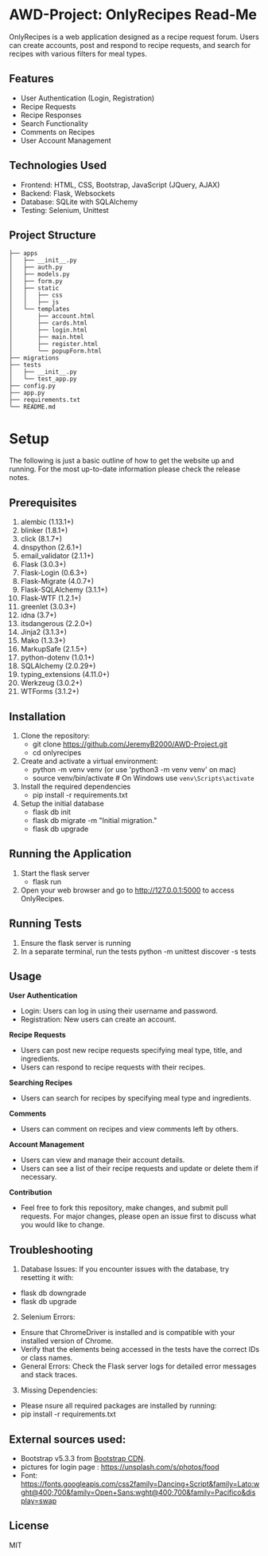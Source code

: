 # AWD-Project: OnlyRecipes Read-Me
OnlyRecipes is a web application designed as a recipe request forum. Users can create accounts, post and respond to recipe requests, and search for recipes with various filters for meal types.

## Features
- User Authentication (Login, Registration)
- Recipe Requests
- Recipe Responses
- Search Functionality
- Comments on Recipes
- User Account Management

## Technologies Used
- Frontend: HTML, CSS, Bootstrap, JavaScript (JQuery, AJAX)
- Backend: Flask, Websockets
- Database: SQLite with SQLAlchemy
- Testing: Selenium, Unittest

## Project Structure
```plaintext
├── apps
│   ├── __init__.py
│   ├── auth.py
│   ├── models.py
│   ├── form.py
│   ├── static
│   │   ├── css
│   │   ├── js
│   └── templates
│       ├── account.html
│       ├── cards.html
│       ├── login.html
│       ├── main.html
│       ├── register.html
│       └── popupForm.html
├── migrations
├── tests
│   ├── __init__.py
│   └── test_app.py
├── config.py
├── app.py
├── requirements.txt
└── README.md
```

# Setup
The following is just a basic outline of how to get the website up and running. For the most up-to-date information please check the release notes.

## Prerequisites
1. alembic (1.13.1+)
2. blinker (1.8.1+)
3. click (8.1.7+)
4. dnspython (2.6.1+)
5. email_validator (2.1.1+)
6. Flask (3.0.3+)
7. Flask-Login (0.6.3+)
8. Flask-Migrate (4.0.7+)
9. Flask-SQLAlchemy (3.1.1+)
10. Flask-WTF (1.2.1+)
11. greenlet (3.0.3+)
12. idna (3.7+)
13. itsdangerous (2.2.0+)
14. Jinja2 (3.1.3+)
15. Mako (1.3.3+)
16. MarkupSafe (2.1.5+)
17. python-dotenv (1.0.1+)
18. SQLAlchemy (2.0.29+)
19. typing_extensions (4.11.0+)
20. Werkzeug (3.0.2+)
21. WTForms (3.1.2+)


## Installation
1. Clone the repository:
    - git clone https://github.com/JeremyB2000/AWD-Project.git
    - cd onlyrecipes
3. Create and activate a virtual environment:
    - python -m venv venv (or use 'python3 -m venv venv' on mac)
    - source venv/bin/activate  # On Windows use `venv\Scripts\activate`
4. Install the required dependencies
    - pip install -r requirements.txt
5. Setup the initial database
    - flask db init
    - flask db migrate -m "Initial migration."
    - flask db upgrade

## Running the Application
1. Start the flask server
    - flask run
2. Open your web browser and go to http://127.0.0.1:5000 to access OnlyRecipes.

## Running Tests
1. Ensure the flask server is running
2. In a separate terminal, run the tests 
    python -m unittest discover -s tests

## Usage

**User Authentication**
- Login: Users can log in using their username and password.
- Registration: New users can create an account.

**Recipe Requests**
- Users can post new recipe requests specifying meal type, title, and ingredients.
- Users can respond to recipe requests with their recipes.

**Searching Recipes**
- Users can search for recipes by specifying meal type and ingredients.

**Comments**
- Users can comment on recipes and view comments left by others.

**Account Management**
- Users can view and manage their account details.
- Users can see a list of their recipe requests and update or delete them if necessary.

**Contribution**
- Feel free to fork this repository, make changes, and submit pull requests. For major changes, please open an issue first to discuss what you would like to change.

## Troubleshooting
1. Database Issues:
    If you encounter issues with the database, try resetting it with:
- flask db downgrade
- flask db upgrade
2. Selenium Errors:
- Ensure that ChromeDriver is installed and is compatible with your installed version of Chrome.
- Verify that the elements being accessed in the tests have the correct IDs or class names.
- General Errors: Check the Flask server logs for detailed error messages and stack traces.
3. Missing Dependencies:
- Please nsure all required packages are installed by running:
- pip install -r requirements.txt

## External sources used:
- Bootstrap v5.3.3 from [Bootstrap CDN](https://getbootstrap.com/).
- pictures for login page : https://unsplash.com/s/photos/food
- Font:
https://fonts.googleapis.com/css2family=Dancing+Script&family=Lato:wght@400;700&family=Open+Sans:wght@400;700&family=Pacifico&display=swap

## License
MIT
